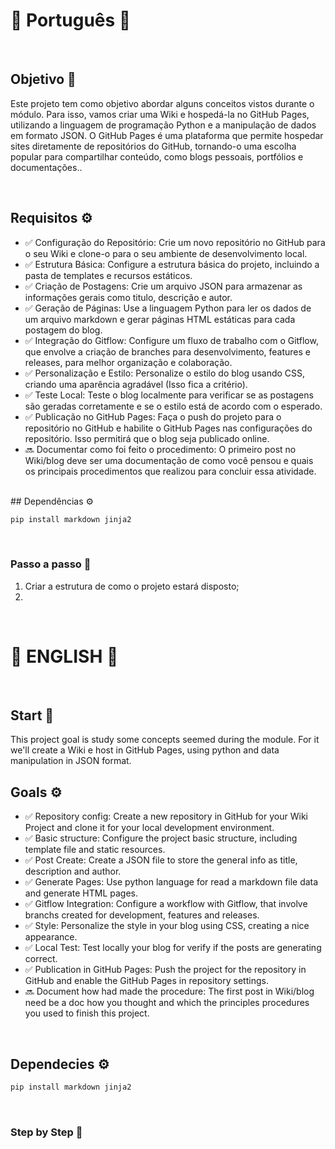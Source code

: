 # 🦜 Português 🦜
<br>

## Objetivo 🚀
Este projeto tem como objetivo abordar alguns conceitos vistos durante o módulo. Para isso, vamos criar uma Wiki e hospedá-la no GitHub Pages, utilizando a linguagem de programação Python e a manipulação de dados em formato JSON. O GitHub Pages é uma plataforma que permite hospedar sites diretamente de repositórios do GitHub, tornando-o uma escolha popular para compartilhar conteúdo, como blogs pessoais, portfólios e documentações..

<br>

## Requisitos ⚙️
- ✅ Configuração do Repositório: Crie um novo repositório no GitHub para o seu Wiki e clone-o para o seu ambiente de desenvolvimento local. 
- ✅ Estrutura Básica: Configure a estrutura básica do projeto, incluindo a pasta de templates e recursos estáticos. 
- ✅ Criação de Postagens: Crie um arquivo JSON para armazenar as informações gerais como titulo, descrição e autor. 
- ✅ Geração de Páginas: Use a linguagem Python para ler os dados de um arquivo markdown e gerar páginas HTML estáticas para cada postagem do blog. 
- ✅ Integração do Gitflow: Configure um fluxo de trabalho com o Gitflow, que envolve a criação de branches para desenvolvimento, features e releases, para melhor organização e colaboração. 
- ✅ Personalização e Estilo: Personalize o estilo do blog usando CSS, criando uma aparência agradável (Isso fica a critério). 
- ✅ Teste Local: Teste o blog localmente para verificar se as postagens são geradas corretamente e se o estilo está de acordo com o esperado. 
- ✅ Publicação no GitHub Pages: Faça o push do projeto para o repositório no GitHub e habilite o GitHub Pages nas configurações do repositório. Isso permitirá que o blog seja publicado online.
- 🔜 Documentar como foi feito o procedimento: O primeiro post no Wiki/blog deve ser uma documentação de como você pensou e quais os principais procedimentos que realizou para concluir essa atividade.
<br>
## Dependências  ⚙️

```bash
pip install markdown jinja2
```
<br>

### Passo a passo 👣
1. Criar a estrutura de como o projeto estará disposto;
2. 

<br>

# 💂 ENGLISH 💂
<br>

## Start 🚀
This project goal is study some concepts seemed during the module. For it we'll create a Wiki e host in GitHub Pages, using python and data manipulation in JSON format.
<br>

## Goals ⚙️
- ✅ Repository config: Create a new repository in GitHub for your Wiki Project and clone it for your local development environment.
- ✅ Basic structure: Configure the project basic structure, including template file and static resources. 
- ✅ Post Create: Create a JSON file to store the general info as title, description and author.
- ✅ Generate Pages: Use python language for read a markdown file data and generate HTML pages.
- ✅ Gitflow Integration: Configure a workflow with Gitflow, that involve branchs created for development, features and releases.
- ✅ Style: Personalize the style in your blog using CSS, creating a nice appearance.
- ✅ Local Test: Test locally your blog for verify if the posts are generating correct.
- ✅ Publication in GitHub Pages: Push the project for the repository in GitHub and enable the GitHub Pages in repository settings.
- 🔜 Document how had made the procedure: The first post in Wiki/blog need be a doc how you thought and which the principles procedures you used to finish this project.
<br>

## Dependecies ⚙️

```bash
pip install markdown jinja2
```
<br>

### Step by Step 👣
